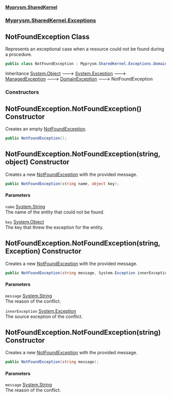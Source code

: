 #### [Myprysm.SharedKernel](index.md 'index')
### [Myprysm.SharedKernel.Exceptions](index.md#Myprysm_SharedKernel_Exceptions 'Myprysm.SharedKernel.Exceptions')
## NotFoundException Class
Represents an exceptional case when a resource could not be found during a procedure.  
```csharp
public class NotFoundException : Myprysm.SharedKernel.Exceptions.DomainException
```

Inheritance [System.Object](https://docs.microsoft.com/en-us/dotnet/api/System.Object 'System.Object') &#129106; [System.Exception](https://docs.microsoft.com/en-us/dotnet/api/System.Exception 'System.Exception') &#129106; [ManagedException](Myprysm_SharedKernel_Exceptions_ManagedException.md 'Myprysm.SharedKernel.Exceptions.ManagedException') &#129106; [DomainException](Myprysm_SharedKernel_Exceptions_DomainException.md 'Myprysm.SharedKernel.Exceptions.DomainException') &#129106; NotFoundException  
### Constructors
<a name='Myprysm_SharedKernel_Exceptions_NotFoundException_NotFoundException()'></a>
## NotFoundException.NotFoundException() Constructor
Creates an empty [NotFoundException](Myprysm_SharedKernel_Exceptions_NotFoundException.md 'Myprysm.SharedKernel.Exceptions.NotFoundException').  
```csharp
public NotFoundException();
```
  
<a name='Myprysm_SharedKernel_Exceptions_NotFoundException_NotFoundException(string_object)'></a>
## NotFoundException.NotFoundException(string, object) Constructor
Creates a new [NotFoundException](Myprysm_SharedKernel_Exceptions_NotFoundException.md 'Myprysm.SharedKernel.Exceptions.NotFoundException') with the provided message.  
```csharp
public NotFoundException(string name, object key);
```
#### Parameters
<a name='Myprysm_SharedKernel_Exceptions_NotFoundException_NotFoundException(string_object)_name'></a>
`name` [System.String](https://docs.microsoft.com/en-us/dotnet/api/System.String 'System.String')  
The name of the entity that could not be found.
  
<a name='Myprysm_SharedKernel_Exceptions_NotFoundException_NotFoundException(string_object)_key'></a>
`key` [System.Object](https://docs.microsoft.com/en-us/dotnet/api/System.Object 'System.Object')  
The key that threw the exception for the entity.
  
  
<a name='Myprysm_SharedKernel_Exceptions_NotFoundException_NotFoundException(string_System_Exception)'></a>
## NotFoundException.NotFoundException(string, Exception) Constructor
Creates a new [NotFoundException](Myprysm_SharedKernel_Exceptions_NotFoundException.md 'Myprysm.SharedKernel.Exceptions.NotFoundException') with the provided message.  
```csharp
public NotFoundException(string message, System.Exception innerException);
```
#### Parameters
<a name='Myprysm_SharedKernel_Exceptions_NotFoundException_NotFoundException(string_System_Exception)_message'></a>
`message` [System.String](https://docs.microsoft.com/en-us/dotnet/api/System.String 'System.String')  
The reason of the conflict.
  
<a name='Myprysm_SharedKernel_Exceptions_NotFoundException_NotFoundException(string_System_Exception)_innerException'></a>
`innerException` [System.Exception](https://docs.microsoft.com/en-us/dotnet/api/System.Exception 'System.Exception')  
The source exception of the conflict.
  
  
<a name='Myprysm_SharedKernel_Exceptions_NotFoundException_NotFoundException(string)'></a>
## NotFoundException.NotFoundException(string) Constructor
Creates a new [NotFoundException](Myprysm_SharedKernel_Exceptions_NotFoundException.md 'Myprysm.SharedKernel.Exceptions.NotFoundException') with the provided message.  
```csharp
public NotFoundException(string message);
```
#### Parameters
<a name='Myprysm_SharedKernel_Exceptions_NotFoundException_NotFoundException(string)_message'></a>
`message` [System.String](https://docs.microsoft.com/en-us/dotnet/api/System.String 'System.String')  
The reason of the conflict.
  
  
